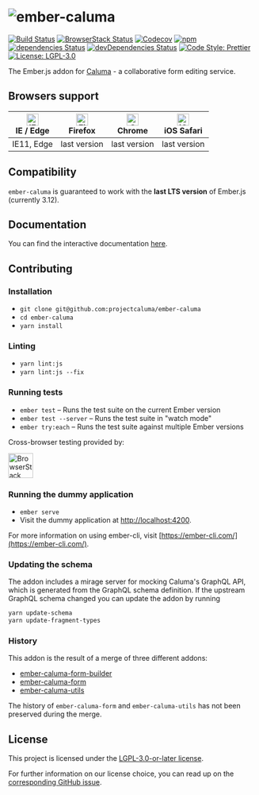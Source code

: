 # ![ember-caluma](https://user-images.githubusercontent.com/6150577/60805349-1e6f3080-a180-11e9-911f-874620aa72b1.png)

[![Build Status](https://travis-ci.com/projectcaluma/ember-caluma.svg?branch=master)](https://travis-ci.com/projectcaluma/ember-caluma)
[![BrowserStack Status](https://automate.browserstack.com/badge.svg?badge_key=OFpCTnVaaUhTWTU3SFBKMGdtS1hFeCtCMUgvMmdMSTZqVVNEejhrME5JND0tLUp6R3B6aEJhUjBRRUtxSjJxcFhVb3c9PQ==--234eac4a0f5f7c3759bf207a1ab7954f6bbaf078)](https://automate.browserstack.com/public-build/OFpCTnVaaUhTWTU3SFBKMGdtS1hFeCtCMUgvMmdMSTZqVVNEejhrME5JND0tLUp6R3B6aEJhUjBRRUtxSjJxcFhVb3c9PQ==--234eac4a0f5f7c3759bf207a1ab7954f6bbaf078)
[![Codecov](https://codecov.io/gh/projectcaluma/ember-caluma/branch/master/graph/badge.svg)](https://codecov.io/gh/projectcaluma/ember-caluma)
[![npm](https://img.shields.io/npm/v/ember-caluma.svg)](https://www.npmjs.com/package/ember-caluma)
[![dependencies Status](https://david-dm.org/projectcaluma/ember-caluma/status.svg)](https://david-dm.org/projectcaluma/ember-caluma)
[![devDependencies Status](https://david-dm.org/projectcaluma/ember-caluma/dev-status.svg)](https://david-dm.org/projectcaluma/ember-caluma?type=dev)
[![Code Style: Prettier](https://img.shields.io/badge/code_style-prettier-ff69b4.svg)](https://github.com/prettier/prettier)
[![License: LGPL-3.0](https://img.shields.io/badge/License-LGPL-3.0-blue.svg)](https://spdx.org/licenses/LGPL-3.0-or-later.html)

The Ember.js addon for [Caluma](https://projectcaluma.github.io) - a collaborative form editing service.

## Browsers support

| [<img src="https://raw.githubusercontent.com/alrra/browser-logos/master/src/edge/edge_48x48.png" alt="IE / Edge" width="24px" height="24px" />](http://godban.github.io/browsers-support-badges/)<br>IE / Edge | [<img src="https://raw.githubusercontent.com/alrra/browser-logos/master/src/firefox/firefox_48x48.png" alt="Firefox" width="24px" height="24px" />](http://godban.github.io/browsers-support-badges/)<br>Firefox | [<img src="https://raw.githubusercontent.com/alrra/browser-logos/master/src/chrome/chrome_48x48.png" alt="Chrome" width="24px" height="24px" />](http://godban.github.io/browsers-support-badges/)<br>Chrome | [<img src="https://raw.githubusercontent.com/alrra/browser-logos/master/src/safari-ios/safari-ios_48x48.png" alt="iOS Safari" width="24px" height="24px" />](http://godban.github.io/browsers-support-badges/)<br>iOS Safari |
| --------- | --------- | --------- | --------- |
| IE11, Edge| last version| last version| last version


## Compatibility

`ember-caluma` is guaranteed to work with the **last LTS version** of Ember.js (currently 3.12).

## Documentation

You can find the interactive documentation [here](https://projectcaluma.github.io/ember-caluma).

## Contributing

### Installation

- `git clone git@github.com:projectcaluma/ember-caluma`
- `cd ember-caluma`
- `yarn install`

### Linting

- `yarn lint:js`
- `yarn lint:js --fix`

### Running tests

- `ember test` – Runs the test suite on the current Ember version
- `ember test --server` – Runs the test suite in "watch mode"
- `ember try:each` – Runs the test suite against multiple Ember versions

Cross-browser testing provided by:

<a href="https://browserstack.com"><img alt="BrowserStack" src="https://user-images.githubusercontent.com/6150577/69328224-24f1d680-0c4f-11ea-8b02-5670334923a3.png" height="50"></a>

### Running the dummy application

- `ember serve`
- Visit the dummy application at [http://localhost:4200](http://localhost:4200).

For more information on using ember-cli, visit [https://ember-cli.com/](https://ember-cli.com/).

### Updating the schema

The addon includes a mirage server for mocking Caluma's GraphQL API, which is generated from the GraphQL schema definition. If the upstream GraphQL schema changed you can update the addon by running

```bash
yarn update-schema
yarn update-fragment-types
```

### History

This addon is the result of a merge of three different addons:

* [ember-caluma-form-builder](https://github.com/projectcaluma/ember-caluma-form-builder)
* [ember-caluma-form](https://github.com/projectcaluma/ember-caluma-form)
* [ember-caluma-utils](https://github.com/projectcaluma/ember-caluma-utils)

The history of `ember-caluma-form` and `ember-caluma-utils` has not been preserved during the merge.

## License

This project is licensed under the [LGPL-3.0-or-later license](LICENSE).

For further information on our license choice, you can read up on the [corresponding GitHub issue](https://github.com/projectcaluma/ember-caluma/issues/613).
